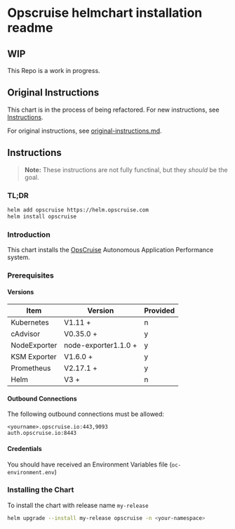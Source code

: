 # Opscruise helmchart installation readme

## WIP
This Repo is a work in progress.

## Original Instructions
This chart is in the process of being refactored.  For new instructions, see [Instructions](#instructions).

For original instructions, see [original-instructions.md](./original-instructions.md).

## Instructions

> **Note:** These instructions are not fully functinal, but they *should* be the goal.


### TL;DR
```sh
helm add opscruise https://helm.opscruise.com
helm install opscruise
```

### Introduction

This chart installs the [OpsCruise](https://www.opscruise.com/) Autonomous Application Performance system.

### Prerequisites

#### Versions

| Item         | Version              | Provided |
| ------------ | -------------------- | -------- |
| Kubernetes   | V1.11 +              | n        |
| cAdvisor     | V0.35.0 +            | y        |
| NodeExporter | node-exporter1.1.0 + | y        |
| KSM Exporter | V1.6.0 +             | y        |
| Prometheus   | V2.17.1 +            | y        |
| Helm         | V3 +                 | n        |


#### Outbound Connections

The following outbound connections must be allowed:

```
<yourname>.opscruise.io:443,9093
auth.opscruise.io:8443
```

#### Credentials
You should have received an Environment Variables file (`oc-environment.env`)


### Installing the Chart
To install the chart with release name `my-release`
```sh
helm upgrade --install my-release opscruise -n <your-namespace>
```
